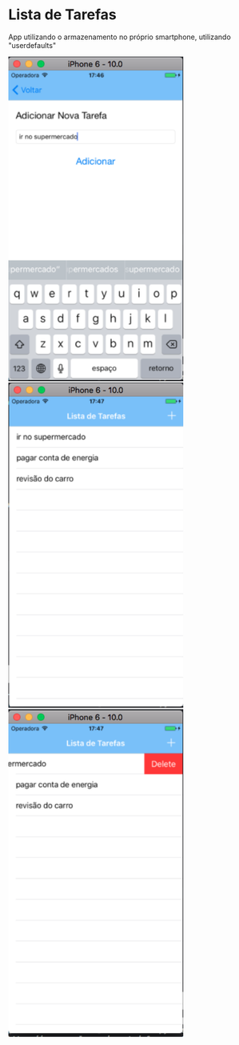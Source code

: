 # Lista de Tarefas

App utilizando o armazenamento no próprio smartphone, utilizando "userdefaults"

<p align = "left">
<img src="https://github.com/oliveiradeflavio/ios/blob/master/Lista%20de%20Tarefas/_imagens/listatarefas.png" width="350" alt="">

<img src="https://github.com/oliveiradeflavio/ios/blob/master/Lista%20de%20Tarefas/_imagens/listatarefas2.png" width="350" alt="">

<img src="https://github.com/oliveiradeflavio/ios/blob/master/Lista%20de%20Tarefas/_imagens/listatarefas3.png" width="350" alt="">
